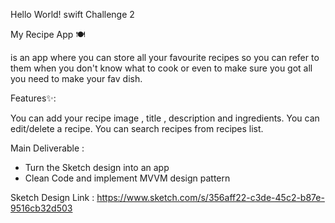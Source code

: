 Hello World! swift Challenge 2

My Recipe App 🍽️

is an app where you can store all your favourite recipes so you can refer to them when you don't know what to cook or even to make sure you got all you need to make your fav dish. 

Features✨:

You can add your recipe image , title , description and ingredients. 
You can edit/delete a recipe.
You can search recipes from recipes list.

Main Deliverable :
- Turn the Sketch design into an app
- Clean Code and implement MVVM design pattern 

Sketch Design Link : https://www.sketch.com/s/356aff22-c3de-45c2-b87e-9516cb32d503 
